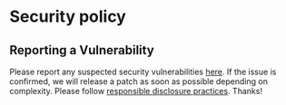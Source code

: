 # Security policy

## Reporting a Vulnerability

Please report any suspected security vulnerabilities [here][new-advisory]. If the issue is confirmed, we will release a
patch as soon as possible depending on complexity. Please follow [responsible disclosure
practices](https://en.wikipedia.org/wiki/Coordinated_vulnerability_disclosure). Thanks!

[new-advisory]: https://github.com/williamboman/mason.nvim/security/advisories/new
